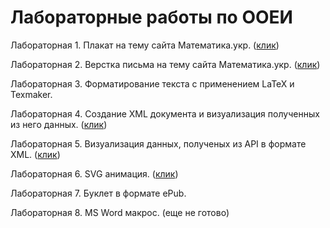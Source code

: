 # Лабораторные работы по ООЕИ

Лабораторная 1. Плакат на тему сайта Математика.укр. (<a href="http://NightHat.github.io/lab-1/index.html" target="_blank">клик</a>)

Лабораторная 2. Верстка письма на тему сайта Математика.укр. (<a href="http://NightHat.github.io/OOEI/Lab2/letter.html" target="_blank">клик</a>)

Лабораторная 3. Форматирование текста с применением LaTeX и Texmaker.

Лабораторная 4. Создание XML документа и визуализация полученных из него данных.  (<a href="http://NightHat.github.io/OOEI/Lab6/index.html" target="_blank">клик</a>)
 
Лабораторная 5. Визуализация данных, полученых из API в формате XML. (<a href="http://NightHat.github.io/OOEI/Lab6/index.html" target="_blank">клик</a>)

Лабораторная 6. SVG анимация. (<a href="http://NightHat.github.io/OOEI/Lab6/index.html" target="_blank">клик</a>)

Лабораторная 7. Буклет в формате ePub.

Лабораторная 8. MS Word макрос. (еще не готово)

